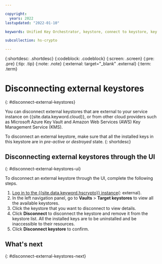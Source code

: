 ```yaml
---

copyright:
  years: 2022
lastupdated: "2022-01-10"

keywords: Unified Key Orchestrator, keystore, connect to keystore, key management, external keystore

subcollection: hs-crypto

---
```


{:shortdesc: .shortdesc}
{:codeblock: .codeblock}
{:screen: .screen}
{:pre: .pre}
{:tip: .tip}
{:note: .note}
{:external: target="_blank" .external}
{:term: .term}


# Disconnecting external keystores
{: #disconnect-external-keystores}

You can disconnect external keystores that are external to your service instance on {{site.data.keyword.cloud}}, or from other cloud providers such as Microsoft Azure Key Vault and Amazon Web Services (AWS) Key Management Service (KMS).

To disconnect an external keystore, make sure that all the installed keys in this keystore are in _pre-active_ or _destroyed_ state.
{: shortdesc}

## Disconnecting external keystores through the UI
{: #disconnect-external-keystores-ui}

To disconnect an external keystore through the UI, complete the following steps.

1. [Log in to the {{site.data.keyword.hscrypto}} instance](https://cloud.ibm.com/login){: external}.
2. In the left navigation panel, go to **Vaults** &gt; **Target keystores** to view all the available keystores.
3. Click the keystore that you want to disconnect to view details.
4. Click **Disconnect** to disconnect the keystore and remove it from the keystore list. All the installed keys are to be uninstalled and be inaccessible to their resources.
5.  Click **Disconnect keystore** to confirm.



## What's next
{: #disconnect-external-keystores-next}


  


